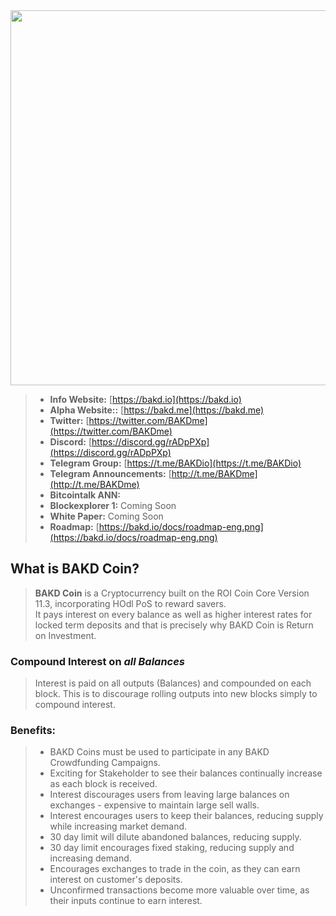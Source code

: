 <img src="https://bakd.io/images/logo.png" width="600" style="text-align: center;">

> * __Info Website:__ [https://bakd.io](https://bakd.io)
> * __Alpha Website::__ [https://bakd.me](https://bakd.me)
> * __Twitter:__ [https://twitter.com/BAKDme](https://twitter.com/BAKDme)
> * __Discord:__ [https://discord.gg/rADpPXp](https://discord.gg/rADpPXp)
> * __Telegram Group:__ [https://t.me/BAKDio](https://t.me/BAKDio)
> * __Telegram Announcements:__ [http://t.me/BAKDme](http://t.me/BAKDme)
> * __Bitcointalk ANN:__ []()
> * __Blockexplorer 1:__ Coming Soon
> * __White Paper:__ Coming Soon
> * __Roadmap:__ [https://bakd.io/docs/roadmap-eng.png](https://bakd.io/docs/roadmap-eng.png)

## What is BAKD Coin?

> **BAKD Coin** is a Cryptocurrency built on the ROI Coin Core Version 11.3, incorporating HOdl PoS to reward savers.  
> It pays interest on every balance as well as higher interest rates for locked term deposits and that is precisely why BAKD Coin is Return on Investment.

### Compound Interest on _all Balances_

> Interest is paid on all outputs (Balances) and compounded on each block. This is to discourage rolling outputs into new blocks simply to compound interest.

### Benefits:

> -  BAKD Coins must be used to participate in any BAKD Crowdfunding Campaigns.
> -  Exciting for Stakeholder to see their balances continually increase as each block is received.
> -  Interest discourages users from leaving large balances on exchanges - expensive to maintain large sell walls.
> -  Interest encourages users to keep their balances, reducing supply while increasing market demand.
> -  30 day limit will dilute abandoned balances, reducing supply.
> -  30 day limit encourages fixed staking, reducing supply and increasing demand.
> -  Encourages exchanges to trade in the coin, as they can earn interest on customer's deposits.
> -  Unconfirmed transactions become more valuable over time, as their inputs continue to earn interest. 
